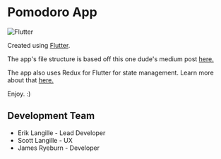 # Pomodoro App

![Flutter](https://flutter.dev/assets/flutter-lockup-4cb0ee072ab312e59784d9fbf4fb7ad42688a7fdaea1270ccf6bbf4f34b7e03f.svg)

Created using [Flutter](https://flutter.dev).

The app's file structure is based off this one dude's medium post [here.](https://hackernoon.com/scalable-app-structure-in-flutter-dad61a4bc389)

The app also uses Redux for Flutter for state management. Learn more about that [here.](https://blog.novoda.com/introduction-to-redux-in-flutter/)

Enjoy. :)

## Development Team

* Erik Langille - Lead Developer
* Scott Langille - UX
* James Ryeburn - Developer
